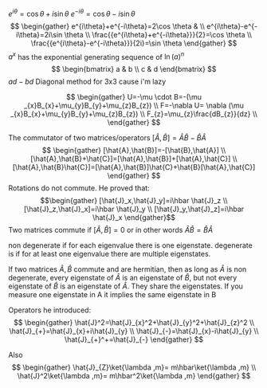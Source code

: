 $e^{i\theta}=\cos \theta + i\sin \theta$
$e^{-i\theta}=\cos \theta-i\sin \theta$
$$
\begin{gather}
e^{i\theta}+e^{-i\theta}=2\cos \theta &  \\
e^{i\theta}-e^{-i\theta}=2i\sin \theta \\
\frac{{e^{i\theta}+e^{-i\theta}}}{2}=\cos \theta \\
\frac{{e^{i\theta}-e^{-i\theta}}}{2i}=\sin \theta
\end{gather}
$$
$a^x$ has the exponential generating sequence of $\ln(a)^n$
$$
\begin{bmatrix}
a & b \\
c & d
\end{bmatrix}
$$
$ad-bd$
Diagonal method for 3x3 cause i'm lazy

$$
\begin{gather}
U=-\mu \cdot B=-(\mu _{x}B_{x}+\mu_{y}B_{y}+\mu_{z}B_{z}) \\
F=-\nabla U= \nabla (\mu _{x}B_{x}+\mu_{y}B_{y}+\mu_{z}B_{z}) \\
F_{z}=\mu_{z}\frac{dB_{z}}{dz} \\ 
\end{gather}
$$





The commutator of two matrices/operators $[\hat{A},\hat{B}] = \hat{A}\hat{B}-\hat{B}\hat{A}$
$$
\begin{gather}
[\hat{A},\hat{B}]=-[\hat{B},\hat{A}] \\
[\hat{A},\hat{B}+\hat{C}]=[\hat{A},\hat{B}]+[\hat{A},\hat{C}] \\
[\hat{A},\hat{B}\hat{C}]=[\hat{A},\hat{B}]\hat{C}+\hat{B}[\hat{A},\hat{C}]
\end{gather}
$$
Rotations do not commute.
He proved that:
$$\begin{gather}
[\hat{J}_x,\hat{J}_y]=i\hbar \hat{J}_z \\
[\hat{J}_z,\hat{J}_x]=i\hbar \hat{J}_y \\
[\hat{J}_y,\hat{J}_z]=i\hbar \hat{J}_x
\end{gather}$$
Two matrices commute if $[\hat{A},\hat{B}]=0$ or in other words $\hat{A}\hat{B}=\hat{B}\hat{A}$

non degenerate if for each eigenvalue there is one eigenstate.
degenerate is if for at least one eigenvalue there are multiple eigenstates.

If two matrices $\hat{A},\hat{B}$ commute and are hermitian, then as long as $\hat{A}$ is non degenerate, every eigenstate of $\hat{A}$ is an eigenstate of $\hat{B}$, but not every eigenstate of $\hat{B}$ is an eigenstate of $\hat{A}$. They share the eigenstates. If you measure one eigenstate in A it implies the same eigenstate in B

Operators he introduced:
$$
\begin{gather}
\hat{J}^2=\hat{J}_{x}^2+\hat{J}_{y}^2+\hat{J}_{z}^2 \\
\hat{J}_{+}=\hat{J}_{x}+i\hat{J}_{y} \\
\hat{J}_{-}=\hat{J}_{x}-i\hat{J}_{y} \\
\hat{J}_{+}^+=\hat{J}_{-}
\end{gather}
$$

Also
$$
\begin{gather}
\hat{J}_{Z}\ket{\lambda ,m}= m\hbar\ket{\lambda ,m} \\
\hat{J}^2\ket{\lambda ,m}= m\hbar^2\ket{\lambda ,m}
\end{gather}
$$
